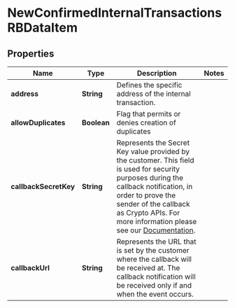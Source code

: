 

# NewConfirmedInternalTransactionsRBDataItem


## Properties

Name | Type | Description | Notes
------------ | ------------- | ------------- | -------------
**address** | **String** | Defines the specific address of the internal transaction. | 
**allowDuplicates** | **Boolean** | Flag that permits or denies creation of duplicates | 
**callbackSecretKey** | **String** | Represents the Secret Key value provided by the customer. This field is used for security purposes during the callback notification, in order to prove the sender of the callback as Crypto APIs. For more information please see our [Documentation](https://developers.cryptoapis.io/technical-documentation/general-information/callbacks#callback-security). | 
**callbackUrl** | **String** | Represents the URL that is set by the customer where the callback will be received at. The callback notification will be received only if and when the event occurs. | 



